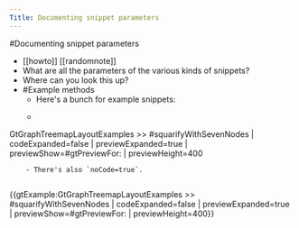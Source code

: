 ---Title: Documenting snippet parameters---#Documenting snippet parameters- [[howto]] [[randomnote]]- What are all the parameters of the various kinds of snippets?- Where can you look this up?- #Example methods    - Here's a bunch for example snippets:    - ```language=text
GtGraphTreemapLayoutExamples >> #squarifyWithSevenNodes | codeExpanded=false | previewExpanded=true | previewShow=#gtPreviewFor: | previewHeight=400
```    - There's also `noCode=true`.    ```{{gtExample:GtGraphTreemapLayoutExamples >> #squarifyWithSevenNodes | codeExpanded=false | previewExpanded=true | previewShow=#gtPreviewFor: | previewHeight=400}}```